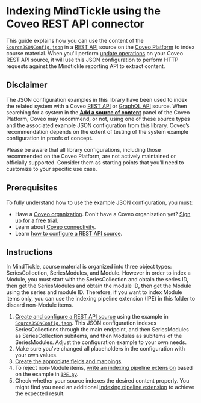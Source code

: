 # Indexing MindTickle using the Coveo REST API connector
This guide explains how you can use the content of the [`SourceJSONConfig.json`](SourceJSONConfig.json) in a [REST API](https://docs.coveo.com/en/1896/) source on the [Coveo Platform](https://docs.coveo.com/en/3361/) to index course material. When you'll perform [update operations](https://docs.coveo.com/en/2039/) on your Coveo REST API source, it will use this JSON configuration to perform HTTP requests against the Mindtickle reporting API to extract content.

## Disclaimer
The JSON configuration examples in this library have been used to index the related system with a Coveo [REST API](https://docs.coveo.com/en/1896/) or [GraphQL API](https://docs.coveo.com/en/n6gh2329/) source. When searching for a system in the [**Add a source of content**](https://docs.coveo.com/en/3390/index-content/add-or-edit-a-source#add-a-source) panel of the Coveo Platform, Coveo may recommend, or not, using one of these source types and the associated example JSON configuration from this library. Coveo’s recommendation depends on the extent of testing of the system example configuration in proofs of concept.

Please be aware that all library configurations, including those recommended on the Coveo Platform, are not actively maintained or officially supported. Consider them as starting points that you’ll need to customize to your specific use case.

## Prerequisites
To fully understand how to use the example JSON configuration, you must:
- Have a [Coveo organization](https://docs.coveo.com/en/185). Don't have a Coveo organization yet? [Sign up for a free trial](https://www.coveo.com/en/free-trial?utm_marketing_tactic=connectivity_library).
- Learn about [Coveo connectivity](https://docs.coveo.com/en/1702).
- Learn [how to configure a REST API source](https://docs.coveo.com/en/1896/).

## Instructions
In MindTickle, course material is organized into three object types: SeriesCollection, SeriesModules, and Module. However in order to index a Module, you must start with the SeriesCollection and obtain the series ID, then get the SeriesModules and obtain the module ID, then get the Module using the series and module ID. Therefore, if you want to index Module items only, you can use the indexing pipeline extension (IPE) in this folder to discard non-Module items.

1. [Create and configure a REST API source](https://docs.coveo.com/en/1896/) using the example in [`SourceJSONConfig.json`](SourceJSONConfig.json). This JSON configuration indexes SeriesCollections through the main endpoint, and then SeriesModules as SeriesCollection subitems, and then Modules as subitems of the SeriesModules. Adjust the configuration example to your own needs.
2. Make sure you've changed all placeholders in the configuration with your own values.
3. [Create the appropiate fields and mappings](https://docs.coveo.com/en/1896/#completion).
4. To reject non-Module items, [write an indexing pipeline extension](https://docs.coveo.com/en/1645/) based on the example in [`IPE.py`](Extensions/IPE.py).
5. Check whether your source indexes the desired content properly. You might find you need an additional [indexing pipeline extension](https://docs.coveo.com/en/1645/) to achieve the expected result.
